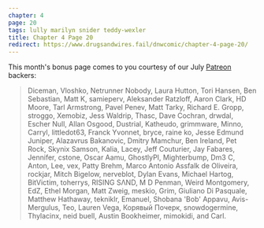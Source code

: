 ```yaml
---
chapter: 4
page: 20
tags: lully marilyn snider teddy-wexler
title: Chapter 4 Page 20
redirect: https://www.drugsandwires.fail/dnwcomic/chapter-4-page-20/
---
```


This month's bonus page comes to you courtesy of our July [Patreon](https://www.patreon.com/drugsandwires) backers:

<blockquote>Diceman, Vloshko, Netrunner Nobody, Laura Hutton, Tori Hansen, Ben Sebastian, Matt K, samieperv, Aleksander Ratzloff, Aaron Clark, HD Moore, Tarl Armstrong, Pavel Penev, Matt Tarky, Richard E. Gropp, stroggo, Xemobiz, Jess Waldrip, Thasc, Dave Cochran, drwdal, Escher Null, Allan Osgood, Dustrial, Katheudo, grimmware, Minno, Carryl, littledot63, Franck Yvonnet, bryce, raine ko, Jesse Edmund Juniper, Alazavrus Bakanovic, Dmitry Mamchur, Ben Ireland, Pet Rock, Skynix Samson, Kalia, Lacey, Jeff Couturier, Jay Fabares, Jennifer, cstone, Oscar Aamu, GhostlyPI, Mighterbump, Dm3 C, Anton, Lee, vex, Patty Brehm, Marco Antonio Assfalk de Oliveira, rockjar, Mitch Bigelow, nerveblot, Dylan Evans, Michael Hartog, BitVictim, toherrys, RISING SΛND, M D Penman, Weird Montgomery, EdZ, Ethel Morgan, Matt Zweig, meskio, Grim, Giuliano Di Pasquale, Matthew Hathaway, tekniklr, Emanuel, Shobana 'Bob' Appavu, Avis-Mergulus, Teo, Lauren Vega, Корявый Почерк, snowdogermine, Thylacinx, neid buell, Austin Bookheimer, mimokidi, and Carl.</blockquote>
